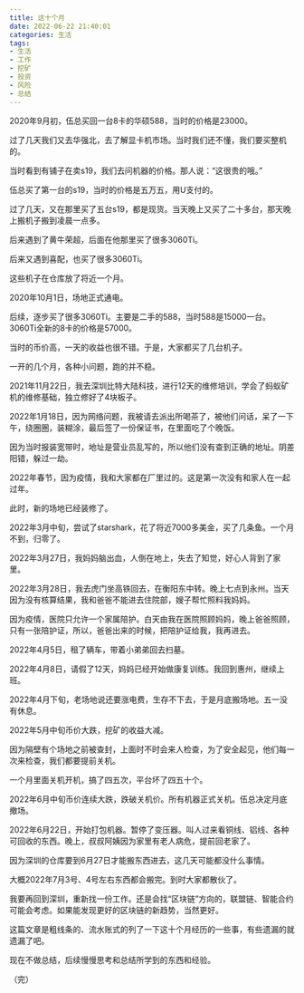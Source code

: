 ```yaml
---
title: 这十个月
date: 2022-06-22 21:40:01
categories: 生活
tags:
- 生活
- 工作
- 挖矿
- 投资
- 风险
- 总结
---
```


2020年9月初，伍总买回一台8卡的华硕588，当时的价格是23000。

过了几天我们又去华强北，去了解显卡机市场。当时我们还不懂，我们要买整机的。

当时看到有铺子在卖s19，我们去问机器的价格。那人说：“这很贵的哦。”

伍总买了第一台的s19，当时的价格是五万五，用U支付的。

过了几天，又在那里买了五台s19，都是现货。当天晚上又买了二十多台，那天晚上搬机子搬到凌晨一点多。

后来遇到了黄牛荣超，后面在他那里买了很多3060Ti。

后来又遇到喜配，也买了很多3060Ti。

这些机子在仓库放了将近一个月。

2020年10月1日，场地正式通电。

后续，逐步买了很多3060Ti。主要是二手的588，当时588是15000一台。3060Ti全新的8卡的价格是57000。

当时的币价高，一天的收益也很不错。于是，大家都买了几台机子。

一开的几个月，各种小问题，跑的并不稳。

2021年11月22日，我去深圳比特大陆科技，进行12天的维修培训，学会了蚂蚁矿机的维修基础，独立修好了4块板子。

2022年1月18日，因为网络问题，我被请去派出所喝茶了，被他们问话，呆了一下午，绕圈圈，装糊涂，最后签了一份保证书，在里面吃了个晚饭。

因为当时报装宽带时，地址是营业员乱写的，所以他们没有查到正确的地址。阴差阳错，躲过一劫。

2022年春节，因为疫情，我和大家都在厂里过的。这是第一次没有和家人在一起过年。

此时，新的场地已经装修了。

2022年3月中旬，尝试了starshark，花了将近7000多美金，买了几条鱼。一个月不到，归零了。

2022年3月27日，我妈妈脑出血，人倒在地上，失去了知觉，好心人背到了家里。

2022年3月28日，我去虎门坐高铁回去，在衡阳东中转。晚上七点到永州。当天因为没有核算结果，我和爸爸不能进去住院部，嫂子帮忙照料我妈妈。

因为疫情，医院只允许一个家属陪护。白天由我在医院照顾妈妈，晚上爸爸照顾，只有一张陪护证，所以，爸爸出来的时候，把陪护证给我，我再进去。

2022年4月5日，租了辆车，带着小弟弟回去扫墓。

2022年4月8日，请假了12天，妈妈已经开始做康复训练。我回到惠州，继续上班。

2022年4月下旬，老场地说还要涨电费，生存不下去，于是月底搬场地。五一没有休息。

2022年5月中旬币价大跌，挖矿的收益大减。

因为隔壁有个场地之前被查封，上面时不时会来人检查，为了安全起见，他们每一次来检查，我们都要提前关机。

一个月里面关机开机，搞了四五次，平台坏了四五十个。

2022年6月中旬币价连续大跌，跌破关机价。所有机器正式关机。伍总决定月底撤场。

2022年6月22日，开始打包机器。暂停了变压器。叫人过来看铜线、铝线、各种可回收的东西。晚上，叔叔阿姨因为家里有老人病危，提前回老家了。

因为深圳的仓库要到6月27日才能搬东西进去，这几天可能都没什么事情。

大概2022年7月3号、4号左右东西都会搬完。到时大家都散伙了。

我要再回到深圳，重新找一份工作。还是会找“区块链”方向的，联盟链、智能合约可能会考虑。如果能发现更好的区块链的新趋势，当然更好。

这篇文章是粗线条的、流水账式的列了一下这十个月经历的一些事，有些遗漏的就遗漏了吧。

现在不做总结，后续慢慢思考和总结所学到的东西和经验。

（完）
